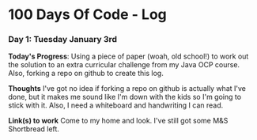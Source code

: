 # 100 Days Of Code - Log


### Day 1: Tuesday January 3rd

**Today's Progress**: Using a piece of paper (woah, old school!) to work out the solution to an extra curricular challenge from my Java OCP course. Also, forking a repo on github to create this log.

**Thoughts** I've got no idea if forking a repo on github is actually what I've done, but it makes me sound like I'm down with the kids so I'm going to stick with it. Also, I need a whiteboard and handwriting I can read.

**Link(s) to work**
Come to my home and look. I've still got some M&S Shortbread left.
